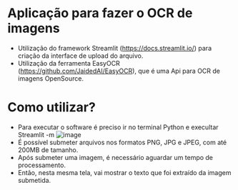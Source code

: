 <h1>Aplicação para fazer o OCR de imagens</h1>

* Utilização do framework Streamlit (https://docs.streamlit.io/) para criação da interface de upload do arquivo.
* Utilização da ferramenta EasyOCR (https://github.com/JaidedAI/EasyOCR), que é uma Api para OCR de imagens OpenSource.
  
<h1>Como utilizar?</h1>

* Para executar o software é preciso ir no terminal Python e execultar Streamlit -m 
  ![image](https://github.com/user-attachments/assets/22d5d5d2-e64e-4791-993b-a1723ec45cc6)
* É possível submeter arquivos nos formatos PNG, JPG e JPEG, com até 200MB de tamanho.
* Após submeter uma imagem, é necessário aguardar um tempo de processamento.
* Então, nesta mesma tela, vai mostrar o texto que foi extraído da imagem submetida.
